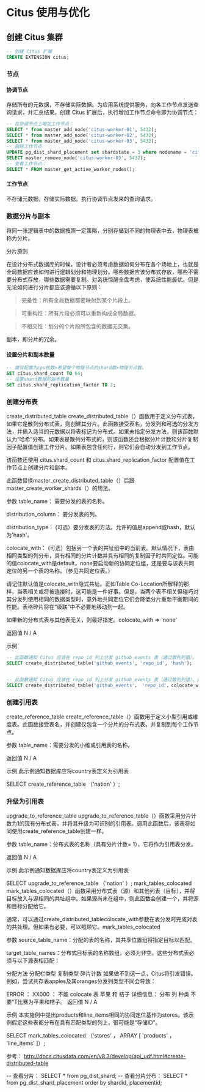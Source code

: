 # Citus 使用与优化

## 创建 Citus 集群

```sql
-- 创建 Citus 扩展
CREATE EXTENSION citus;
```

### 节点

#### 协调节点

存储所有的元数据，不存储实际数据。为应用系统提供服务，向各工作节点发送查询请求，并汇总结果。创建 Citus 扩展后，执行增加工作节点命令即为协调节点：
```sql
-- 在协调节点上增加工作节点：
SELECT * from master_add_node('citus-worker-01', 5432);
SELECT * from master_add_node('citus-worker-02', 5432);
SELECT * from master_add_node('citus-worker-03', 5432);
-- 删除工作节点
UPDATE pg_dist_shard_placement set shardstate = 3 where nodename = 'citus-worker-03' and nodeport = 5432;
SELECT master_remove_node('citus-worker-03', 5432);
-- 查看工作节点：
SELECT * FROM master_get_active_worker_nodes();
```

#### 工作节点

不存储元数据，存储实际数据。执行协调节点发来的查询请求。

### 数据分片与副本

将同一张逻辑表中的数据按照一定策略，分别存储到不同的物理表中去，物理表被称为分片。

分片原则

在设计分布式数据库的时候，设计者必须考虑数据如何分布在各个场地上，也就是全局数据应该如何进行逻辑划分和物理划分。哪些数据应该分布式存放，哪些不需要分布式存放，哪些数据需要复制。对系统惊醒全盘考虑，使系统性能最优。但是无论如何进行分片都应该遵循以下原则：

> 完备性：所有全局数据都要映射到某个片段上。

> 可重构性：所有片段必须可以重新构成全局数据。

> 不相交性：划分的个片段所包含的数据无交集。

副本，即分片的冗余。

#### 设置分片和副本数量

```sql
-- 建议配置为cpu核数×希望每个物理节点的shard数×物理节点数。
SET citus.shard_count TO 64;
-- 设置shard数据的副本数量
SET citus.shard_replication_factor TO 2;
```

### 创建分布表
create_distributed_table 
create_distributed_table（）函数用于定义分布式表，如果它是散列分布式表，则创建其分片。此函数接受表名，分发列和可选的分发方法，并插入适当的元数据以将表标记为分布式。如果未指定分发方法，则该函数默认为“哈希”分布。如果表是散列分布式的，则该函数还会根据分片计数和分片复制因子配置值创建工作分片。如果表包含任何行，则它们会自动分发到工作节点。

该函数还使用 citus.shard_count 和 citus.shard_replication_factor 配置值在工作节点上创建分片和副本。

此函数替换master_create_distributed_table（）后跟master_create_worker_shards（）的用法。

参数
table_name：            需要分发的表的名称。

distribution_column：   要分发表的列。

distribution_type：     (可选）要分发表的方法。允许的值是append或hash，默认为'hash'。

colocate_with：         (可选）包括另一个表的共址组中的当前表。默认情况下，表由相同类型的列分布，具有相同的分片计数并具有相同的复制因子时共同定位。可能的值colocate_with是default，none要启动新的协同定位组，还是要与该表共同定位的另一个表的名称。（参见共同定位表。）

请记住默认值是colocate_with隐式共址。正如Table Co-Location所解释的那样，当表相关或将被连接时，这可能是一件好事。但是，当两个表不相关但碰巧对其分发列使用相同的数据类型时，意外地共同定位它们会降低分片重新平衡期间的性能。表格碎片将在“级联”中不必要地移动到一起。

如果新的分布式表与其他表无关，则最好指定。colocate_with => 'none'

返回值
N / A

示例
```sql
-- 此函数通知 Citus 应该在 repo_id 列上分发 github_events 表（通过散列列值）。
SELECT create_distributed_table('github_events', 'repo_id', 'hash');


-- 此函数通知 Citus 应该在 repo_id 列上分发 github_events 表（通过散列列值）。并与 github_repo 表 repo_id 的复制因子时共同定位
SELECT create_distributed_table('github_events'， 'repo_id'，colocate_with => 'github_repo');
```

### 创建引用表

create_reference_table 
create_reference_table（）函数用于定义小型引用或维度表。此函数接受表名，并创建仅包含一个分片的分布式表，并复制到每个工作节点。

参数
table_name：需要分发的小维或引用表的名称。

返回值
N / A

示例
此示例通知数据库应将country表定义为引用表

SELECT  create_reference_table （'nation' ）;

### 升级为引用表
upgrade_to_reference_table 
upgrade_to_reference_table（）函数采用分片计数为1的现有分布式表，并将其升级为可识别的引用表。调用此函数后，该表将如同使用create_reference_table创建一样。

参数
table_name：分布式表的名称（具有分片计数= 1），它将作为引用表分发。

返回值
N / A

示例
此示例通知数据库应将country表定义为引用表

SELECT  upgrade_to_reference_table （'nation' ）;
mark_tables_colocated 
mark_tables_colocated（）函数采用分布式表（源）和其他列表（目标），并将目标放入与源相同的共址组中。如果源尚未在组中，则此函数会创建一个，并将源和目标分配给它。

通常，可以通过create_distributed_tablecolocate_with参数在表分发时完成对表的共处理。但如果有必要，可以照顾它。mark_tables_colocated

参数
source_table_name：分配的表的名称，其共享位置组将指定目标以匹配。

target_table_names：分布式目标表的名称数组，必须为非空。这些分布式表必须与以下源表相匹配：

分配方法
分配栏类型
复制类型
碎片计数
如果做不到这一点，Citus将引发错误。例如，尝试共存表apples及其oranges分发列类型不同会导致：

ERROR ：  XX000 ： 不能 colocate  表 苹果 和 桔子
详细信息：  分布 列 种类 不要“T比赛为苹果和桔子。
返回值
N / A

示例
本实施例中提出products和line_items相同的协同定位基作为stores。该示例假定这些表都分布在具有匹配类型的列上，很可能是“存储ID”。

SELECT  mark_tables_colocated （'stores' ， ARRAY [ 'products' ， 'line_items' ]）;




参考：
    http://docs.citusdata.com/en/v8.3/develop/api_udf.html#create-distributed-table











-- 查看分片：
SELECT * from pg_dist_shard;
-- 查看分片分布：
SELECT * from pg_dist_shard_placement order by shardid, placementid;

